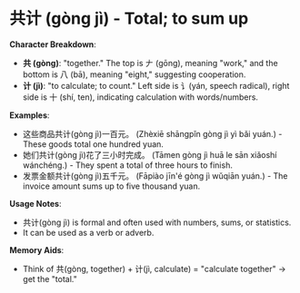 # **共计 (gòng jì) - Total; to sum up**

**Character Breakdown**:  
- **共 (gòng)**: "together." The top is 𠂇 (gōng), meaning "work," and the bottom is 八 (bā), meaning "eight," suggesting cooperation.  
- **计 (jì)**: "to calculate; to count." Left side is 讠(yán, speech radical), right side is 十 (shí, ten), indicating calculation with words/numbers.

**Examples**:  
- 这些商品共计(gòng jì)一百元。 (Zhèxiē shāngpǐn gòng jì yì bǎi yuán.) - These goods total one hundred yuan.  
- 她们共计(gòng jì)花了三小时完成。 (Tāmen gòng jì huā le sān xiǎoshí wánchéng.) - They spent a total of three hours to finish.  
- 发票金额共计(gòng jì)五千元。 (Fāpiào jīn'é gòng jì wǔqiān yuán.) - The invoice amount sums up to five thousand yuan.

**Usage Notes**:  
- 共计(gòng jì) is formal and often used with numbers, sums, or statistics.  
- It can be used as a verb or adverb.

**Memory Aids**:  
- Think of 共(gòng, together) + 计(jì, calculate) = "calculate together" → get the "total."